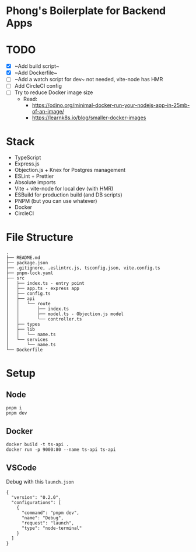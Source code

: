 # Phong's Boilerplate for Backend Apps

# TODO
- [x] ~Add build script~
- [x] ~Add Dockerfile~
- [ ] ~Add a watch script for dev~ not needed, vite-node has HMR
- [ ] Add CircleCI config
- [ ] Try to reduce Docker image size
  - Read:
    - https://odino.org/minimal-docker-run-your-nodejs-app-in-25mb-of-an-image/
    - https://learnk8s.io/blog/smaller-docker-images

# Stack
- TypeScript
- Express.js
- Objection.js + Knex for Postgres management
- ESLint + Prettier
- Absolute imports
- Vite + vite-node for local dev (with HMR)
- ESBuild for production build (and DB scripts)
- PNPM (but you can use whatever)
- Docker
- CircleCI


# File Structure
```
.
├── README.md
├── package.json
├── .gitignore, .eslintrc.js, tsconfig.json, vite.config.ts
├── pnpm-lock.yaml
├── src
│   ├── index.ts - entry point
│   ├── app.ts - express app
│   ├── config.ts
│   ├── api
│   │   └── route
│   │       ├── index.ts 
│   │       ├── model.ts - Objection.js model 
│   │       └── controller.ts
│   ├── types
│   ├── lib
│   │   └── name.ts
│   └── services
│       └── name.ts
└── Dockerfile
```

# Setup

## Node
```
pnpm i
pnpm dev
```

## Docker
```
docker build -t ts-api .
docker run -p 9000:80 --name ts-api ts-api
```

## VSCode
Debug with this `launch.json`
```
{
  "version": "0.2.0",
  "configurations": [
    {
      "command": "pnpm dev",
      "name": "Debug",
      "request": "launch",
      "type": "node-terminal"
    }
  ]
}
```
